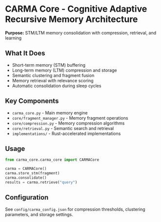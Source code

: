 # CARMA Core - Cognitive Adaptive Recursive Memory Architecture

**Purpose:** STM/LTM memory consolidation with compression, retrieval, and learning

## What It Does

- Short-term memory (STM) buffering
- Long-term memory (LTM) compression and storage
- Semantic clustering and fragment fusion
- Memory retrieval with relevance scoring
- Automatic consolidation during sleep cycles

## Key Components

- `carma_core.py` - Main memory engine
- `core/fragment_manager.py` - Memory fragment operations
- `core/compression.py` - Memory compression algorithms
- `core/retrieval.py` - Semantic search and retrieval
- `implementations/` - Rust-accelerated implementations

## Usage

```python
from carma_core.carma_core import CARMACore

carma = CARMACore()
carma.store_stm(fragment)
carma.consolidate()
results = carma.retrieve("query")
```

## Configuration

See `config/carma_config.json` for compression thresholds, clustering parameters, and storage settings.

